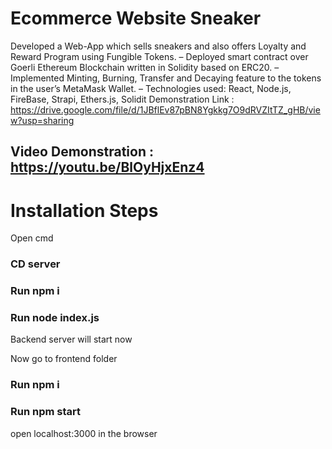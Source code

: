# Ecommerce Website Sneaker
Developed a Web-App which sells sneakers and also offers Loyalty and Reward Program using Fungible Tokens.
– Deployed smart contract over Goerli Ethereum Blockchain written in Solidity based on ERC20.
– Implemented Minting, Burning, Transfer and Decaying feature to the tokens in the user’s MetaMask Wallet.
– Technologies used: React, Node.js, FireBase, Strapi, Ethers.js, Solidit
 
 
Demonstration Link : https://drive.google.com/file/d/1JBflEv87pBN8Ygkkg7O9dRVZItTZ_gHB/view?usp=sharing

## Video Demonstration : https://youtu.be/BlOyHjxEnz4

# Installation Steps 
Open cmd 
### CD server
### Run npm i 
### Run node index.js 
Backend server will start now 

Now go to frontend folder 
### Run npm i 
### Run npm start

open localhost:3000 in the browser 
